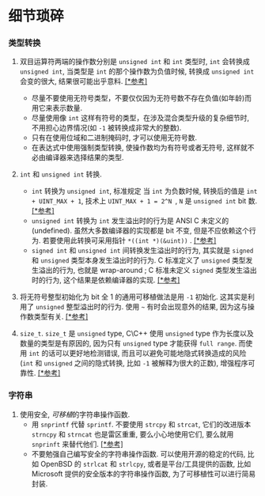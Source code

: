 细节琐碎
=====

### 类型转换
1.  双目运算符两端的操作数分别是 `unsigned int` 和 `int` 类型时, `int` 会转换成 `unsigned int`, 当类型是 `int` 的那个操作数为负值时候, 转换成 `unsigned int` 会变的很大, 结果很可能出乎意料.    [[*参考]][1]
	+   尽量不要使用无符号类型，不要仅仅因为无符号数不存在负值(如年龄)而用它来表示数量.
    +   尽量使用像 `int` 这样有符号的类型，在涉及混合类型升级的复杂细节时, 不用担心边界情况(如 `-1` 被转换成非常大的整数).
    +   只有在使用位域和二进制掩码时, 才可以使用无符号数.
    +   在表达式中使用强制类型转换, 使操作数均为有符号或者无符号, 这样就不必由编译器来选择结果的类型.
 
2.  `int` 和 `unsigned int` 转换.
    +   `int` 转换为 `unsigned int`, 标准规定 当 `int` 为负数时候, 转换后的值是 `int + UINT_MAX + 1`, 技术上 `UINT_MAX + 1 = 2^N `, `N` 是 `unsigned int` bit 数.  [[*参考]][2] 
    +   `unsigned int` 转换为 `int` 发生溢出时的行为是 ANSI C 未定义的(undefined). 虽然大多数编译器的实现都是 bit 不变, 但是不应依赖这个行为. 若要使用此转换可采用指针 `*((int *)(&uint))` . [[*参考]][3]
    +   `signed int` 和 `unsigned int` 间转换发生溢出时的行为, 其实就是 `signed` 和 `unsigned` 类型本身发生溢出时的行为. C 标准定义了 `unsigned` 类型发生溢出的行为, 也就是 wrap-around ; C 标准未定义 `signed` 类型发生溢出时的行为, 这个结果是依赖编译器的实现. [[*参考]][4]

3.  将无符号整型初始化为 bit 全 1 的通用可移植做法是用 `-1` 初始化. 这其实是利用了 `unsigned` 整型溢出时的行为. 使用 `~` 有时会出现意外的结果, 因为这与操作数类型有关. [[*参考]][5]

4.  `size_t`. `size_t` 是 `unsigned` type, C\C++ 使用 `unsigned` type 作为长度以及数量的类型是有原因的, 因为只有 `unsigned` type 才能获得 `full range`. 而使用 `int` 的话可以更好地检测错误, 而且可以避免可能地隐式转换造成的风险(`int` 和 `unsigned` 之间的隐式转换, 比如 `-1` 被解释为很大的正数), 增强程序可靠性. [[*参考]][7]

### 字符串
1.  使用安全, *可移植*的字符串操作函数.
    +   用 `snprintf` 代替 `sprintf`. 不要使用 `strcpy` 和 `strcat`, 它们的改进版本 `strncpy` 和 `strncat` 也是雷区重重, 要么小心地使用它们, 要么就用 `snprinft` 来替代他们. [[*参考]][6] 
    +   不要勉强自己编写安全的字符串操作函数. 可以使用开源的稳定的代码, 比如 OpenBSD 的 `strlcat` 和 `strlcpy`, 或者是平台/工具提供的函数, 比如 Microsoft 提供的安全版本的字符串操作函数, 为了可移植性可以进行简易封装.
    
[1]: http://book.douban.com/annotation/24821598/ "《C专家编程》24页"
[2]: http://stackoverflow.com/questions/4975340/int-to-unsigned-int-conversion "<int to unsigned int conversion> stackoverflow"
[3]: http://stackoverflow.com/questions/8317295/convert-unsigned-int-to-signed-int-c "<Convert unsigned int to signed int C> stackoverflow"
[4]: http://stackoverflow.com/questions/988588/is-using-unsigned-integer-overflow-good-practice "<Is using unsigned integer overflow good practice?> stackoverflow"
[5]: http://stackoverflow.com/questions/809227/is-it-safe-to-use-1-to-set-all-bits-to-true "<Is it safe to use -1 to set all bits to true?> stackoverflow"
[6]: http://stackoverflow.com/questions/12275381/strncpy-vs-sprintf "<strncpy vs sprintf> stackoverflow"
[7]: http://stackoverflow.com/questions/10040884/signed-vs-unsigned-integers-for-lengths-counts "Signed vs. unsigned integers for lengths/counts"
